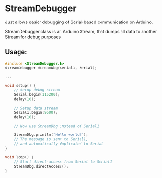 # StreamDebugger

Just allows easier debugging of Serial-based communication on Arduino.

StreamDebugger class is an Arduino Stream, that dumps all data to another Stream for debug purposes.

## Usage:

```cpp
#include <StreamDebugger.h>
StreamDebugger StreamDbg(Serial1, Serial);

...

void setup() {
    // Setup debug stream
    Serial.begin(115200);
    delay(10);

    // Setup data stream
    Serial1.begin(9600);
    delay(10);

    // Now use StreamDbg instead of Serial1

    StreamDbg.println("Hello world!");
    // The message is sent to Serial1,
    // and automatically duplicated to Serial
}

void loop() {
    // Start direct-access from Serial to Serial1
    StreamDbg.directAccess();
}
```

